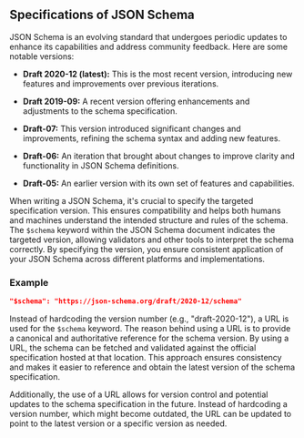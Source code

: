 ## Specifications of JSON Schema

JSON Schema is an evolving standard that undergoes periodic updates to enhance its capabilities and address community feedback. Here are some notable versions:

-   **Draft 2020-12 (latest):** This is the most recent version, introducing new features and improvements over previous iterations.

-   **Draft 2019-09:** A recent version offering enhancements and adjustments to the schema specification.

-   **Draft-07:** This version introduced significant changes and improvements, refining the schema syntax and adding new features.

-   **Draft-06:** An iteration that brought about changes to improve clarity and functionality in JSON Schema definitions.

-   **Draft-05:** An earlier version with its own set of features and capabilities.

When writing a JSON Schema, it's crucial to specify the targeted specification version. This ensures compatibility and helps both humans and machines understand the intended structure and rules of the schema. The `$schema` keyword within the JSON Schema document indicates the targeted version, allowing validators and other tools to interpret the schema correctly. By specifying the version, you ensure consistent application of your JSON Schema across different platforms and implementations.

### Example

```json
"$schema": "https://json-schema.org/draft/2020-12/schema"
```

Instead of hardcoding the version number (e.g., "draft-2020-12"), a URL is used for the `$schema` keyword. The reason behind using a URL is to provide a canonical and authoritative reference for the schema version. By using a URL, the schema can be fetched and validated against the official specification hosted at that location. This approach ensures consistency and makes it easier to reference and obtain the latest version of the schema specification.

Additionally, the use of a URL allows for version control and potential updates to the schema specification in the future. Instead of hardcoding a version number, which might become outdated, the URL can be updated to point to the latest version or a specific version as needed.
